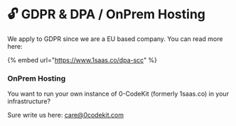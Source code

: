 # 🔓 GDPR & DPA / OnPrem Hosting

We apply to GDPR since we are a EU based company. You can read more here:

{% embed url="https://www.1saas.co/dpa-scc" %}

### OnPrem Hosting

You want to run your own instance of 0-CodeKit (formerly 1saas.co) in your infrastructure?&#x20;

Sure write us here: care@0codekit.com





